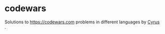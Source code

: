 # codewars

Solutions to https://codewars.com problems in different languages by <a href="https://linkedin.com/in/Cyrus-Malekani">Cyrus</a> .
